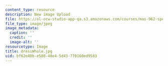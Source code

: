 ```yaml
---
content_type: resource
description: New image Upload
file: https://ol-ocw-studio-app-qa.s3.amazonaws.com/courses/mas-962-special-topics-new-textiles-spring-2010/bf62e40be58848e45d43770160ed9583_dressWhole.jpg
file_type: image/jpeg
image_metadata:
  caption: ''
  credit: ''
  image-alt: ''
resourcetype: Image
title: dressWhole.jpg
uid: bf62e40b-e588-48e4-5d43-770160ed9583
---
```

